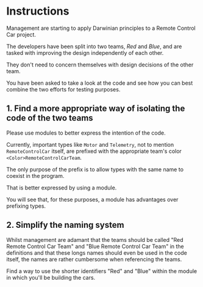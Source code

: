 # Instructions

Management are starting to apply Darwinian principles to a Remote Control Car project.

The developers have been split into two teams, _Red_ and _Blue_, and are tasked with improving the design independently of each other.

They don't need to concern themselves with design decisions of the other team.

You have been asked to take a look at the code and see how you can best combine the two efforts for testing purposes.

## 1. Find a more appropriate way of isolating the code of the two teams

Please use modules to better express the intention of the code.

Currently, important types like `Motor` and `Telemetry`, not to mention `RemoteControlCar` itself, are prefixed with the appropriate team's color `<Color>RemoteControlCarTeam`.

The only purpose of the prefix is to allow types with the same name to coexist in the program.

That is better expressed by using a module.

You will see that, for these purposes, a module has advantages over prefixing types.

## 2. Simplify the naming system

Whilst management are adamant that the teams should be called "Red Remote Control Car Team" and "Blue Remote Control Car Team" in the definitions and that these longs names should even be used in the code itself, the names are rather cumbersome when referencing the teams.

Find a way to use the shorter identifiers "Red" and "Blue" within the module in which you'll be building the cars.
